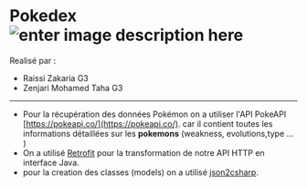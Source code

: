 # Pokedex ![enter image description here](https://www.freepnglogos.com/uploads/pokemon-symbol-logo-png-31.png)
Realisé par :
 - Raissi Zakaria G3
 - Zenjari Mohamed Taha G3
---
- Pour  la récupération des données Pokémon on a utiliser l'API PokeAPI [https://pokeapi.co/](https://pokeapi.co/). car il contient toutes les informations détaillées sur les **pokemons** (weakness, evolutions,type ... )
- On a utilisé [Retrofit](https://square.github.io/retrofit/) pour la transformation de notre API HTTP en interface Java.
- pour la creation des classes (models) on a utilisé [json2csharp](https://json2csharp.com/code-converters/json-to-pojo).
